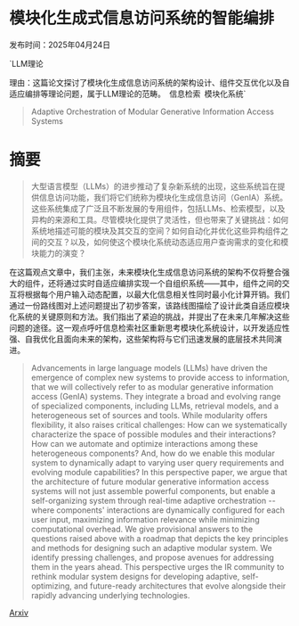 # 模块化生成式信息访问系统的智能编排

发布时间：2025年04月24日

`LLM理论

理由：这篇论文探讨了模块化生成信息访问系统的架构设计、组件交互优化以及自适应编排等理论问题，属于LLM理论的范畴。` `信息检索` `模块化系统`

> Adaptive Orchestration of Modular Generative Information Access Systems

# 摘要

> 大型语言模型（LLMs）的进步推动了复杂新系统的出现，这些系统旨在提供信息访问功能，我们将它们统称为模块化生成信息访问（GenIA）系统。这些系统集成了广泛且不断发展的专用组件，包括LLMs、检索模型，以及异构的来源和工具。尽管模块化提供了灵活性，但也带来了关键挑战：如何系统地描述可能的模块及其交互的空间？如何自动化并优化这些异构组件之间的交互？以及，如何使这个模块化系统动态适应用户查询需求的变化和模块能力的演变？

在这篇观点文章中，我们主张，未来模块化生成信息访问系统的架构不仅将整合强大的组件，还将通过实时自适应编排实现一个自组织系统——其中，组件之间的交互将根据每个用户输入动态配置，以最大化信息相关性同时最小化计算开销。我们通过一份路线图对上述问题提出了初步答案，该路线图描绘了设计此类自适应模块化系统的关键原则和方法。我们指出了紧迫的挑战，并提出了在未来几年解决这些问题的途径。这一观点呼吁信息检索社区重新思考模块化系统设计，以开发适应性强、自我优化且面向未来的架构，这些架构将与它们迅速发展的底层技术共同演进。

> Advancements in large language models (LLMs) have driven the emergence of complex new systems to provide access to information, that we will collectively refer to as modular generative information access (GenIA) systems. They integrate a broad and evolving range of specialized components, including LLMs, retrieval models, and a heterogeneous set of sources and tools. While modularity offers flexibility, it also raises critical challenges: How can we systematically characterize the space of possible modules and their interactions? How can we automate and optimize interactions among these heterogeneous components? And, how do we enable this modular system to dynamically adapt to varying user query requirements and evolving module capabilities? In this perspective paper, we argue that the architecture of future modular generative information access systems will not just assemble powerful components, but enable a self-organizing system through real-time adaptive orchestration -- where components' interactions are dynamically configured for each user input, maximizing information relevance while minimizing computational overhead. We give provisional answers to the questions raised above with a roadmap that depicts the key principles and methods for designing such an adaptive modular system. We identify pressing challenges, and propose avenues for addressing them in the years ahead. This perspective urges the IR community to rethink modular system designs for developing adaptive, self-optimizing, and future-ready architectures that evolve alongside their rapidly advancing underlying technologies.

[Arxiv](https://arxiv.org/abs/2504.17454)